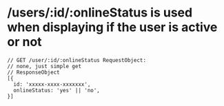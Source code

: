 # /users/:id/:onlineStatus is used when displaying if the user is active or not

```
// GET /user/:id/:onlineStatus RequestObject:
// none, just simple get
// ResponseObject
[{
  id: 'xxxxx-xxxx-xxxxxxx',
  onlineStatus: 'yes' || 'no',
}]
```
